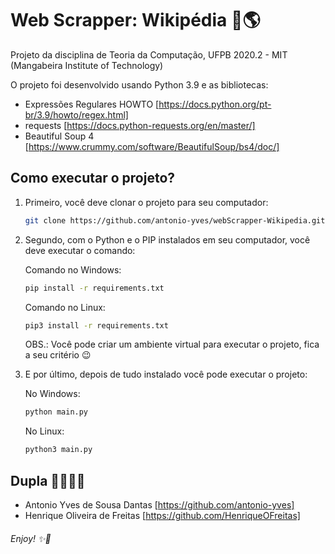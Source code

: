 # Web Scrapper: Wikipédia :book::earth_americas:

Projeto da disciplina de Teoria da Computação, UFPB 2020.2 - MIT (Mangabeira Institute of Technology)



O projeto foi desenvolvido usando Python 3.9 e as bibliotecas:

- Expressões Regulares HOWTO [https://docs.python.org/pt-br/3.9/howto/regex.html]
- requests [https://docs.python-requests.org/en/master/]
- Beautiful Soup 4 [https://www.crummy.com/software/BeautifulSoup/bs4/doc/]



## Como executar o projeto?

1. Primeiro, você deve clonar o projeto para seu computador:

   ```bash
   git clone https://github.com/antonio-yves/webScrapper-Wikipedia.git
   ```

2. Segundo, com o Python e o PIP instalados em seu computador, você deve executar o comando:

   Comando no Windows:

   ```bash
   pip install -r requirements.txt
   ```

   Comando no Linux:

   ```bash
   pip3 install -r requirements.txt
   ```

   OBS.: Você pode criar um ambiente virtual para executar o projeto, fica a seu critério :wink:

3. E por último, depois de tudo instalado você pode executar o projeto:

   No Windows:

   ```bash
   python main.py
   ```

   No Linux:

   ```bash
   python3 main.py
   ```



## Dupla :man_technologist::man_technologist:

- Antonio Yves de Sousa Dantas [https://github.com/antonio-yves]
- Henrique Oliveira de Freitas [https://github.com/HenriqueOFreitas]



###### Enjoy! :sparkles::tada: